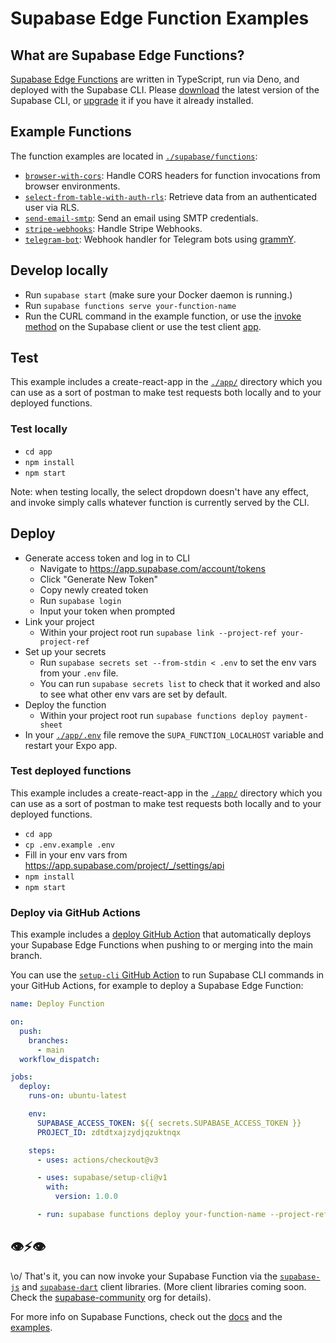 # Supabase Edge Function Examples

## What are Supabase Edge Functions?

[Supabase Edge Functions](https://supabase.com/edge-functions) are written in TypeScript, run via Deno, and deployed with the Supabase CLI. Please [download](https://github.com/supabase/cli#install-the-cli) the latest version of the Supabase CLI, or [upgrade](https://github.com/supabase/cli#install-the-cli) it if you have it already installed.

## Example Functions

The function examples are located in [`./supabase/functions`](./supabase/functions):

- [`browser-with-cors`](./supabase/functions/browser-with-cors/index.ts): Handle CORS headers for function invocations from browser environments.
- [`select-from-table-with-auth-rls`](./supabase/functions/select-from-table-with-auth-rls/index.ts): Retrieve data from an authenticated user via RLS.
- [`send-email-smtp`](./supabase/functions/send-email-smtp/index.ts): Send an email using SMTP credentials.
- [`stripe-webhooks`](./supabase/functions/stripe-webhooks/index.ts): Handle Stripe Webhooks.
- [`telegram-bot`](./supabase/functions/telegram-bot/index.ts): Webhook handler for Telegram bots using [grammY](https://grammy.dev/).

## Develop locally

- Run `supabase start` (make sure your Docker daemon is running.)
- Run `supabase functions serve your-function-name`
- Run the CURL command in the example function, or use the [invoke method](https://supabase.com/docs/reference/javascript/invoke) on the Supabase client or use the test client [app](./app/).

## Test

This example includes a create-react-app in the [`./app/`](./app/) directory which you can use as a sort of postman to make test requests both locally and to your deployed functions.

### Test locally

- `cd app`
- `npm install`
- `npm start`

Note: when testing locally, the select dropdown doesn't have any effect, and invoke simply calls whatever function is currently served by the CLI.

## Deploy

- Generate access token and log in to CLI
  - Navigate to https://app.supabase.com/account/tokens
  - Click "Generate New Token"
  - Copy newly created token
  - Run `supabase login`
  - Input your token when prompted
- Link your project
  - Within your project root run `supabase link --project-ref your-project-ref`
- Set up your secrets
  - Run `supabase secrets set --from-stdin < .env` to set the env vars from your `.env` file.
  - You can run `supabase secrets list` to check that it worked and also to see what other env vars are set by default.
- Deploy the function
  - Within your project root run `supabase functions deploy payment-sheet`
- In your [`./app/.env`](./app/.env) file remove the `SUPA_FUNCTION_LOCALHOST` variable and restart your Expo app.

### Test deployed functions

This example includes a create-react-app in the [`./app/`](./app/) directory which you can use as a sort of postman to make test requests both locally and to your deployed functions.

- `cd app`
- `cp .env.example .env`
- Fill in your env vars from https://app.supabase.com/project/_/settings/api
- `npm install`
- `npm start`

### Deploy via GitHub Actions

This example includes a [deploy GitHub Action](./.github/workflows/deploy.yaml) that automatically deploys your Supabase Edge Functions when pushing to or merging into the main branch.

You can use the [`setup-cli` GitHub Action](https://github.com/marketplace/actions/supabase-cli-action) to run Supabase CLI commands in your GitHub Actions, for example to deploy a Supabase Edge Function:

```yaml
name: Deploy Function

on:
  push:
    branches:
      - main
  workflow_dispatch:

jobs:
  deploy:
    runs-on: ubuntu-latest

    env:
      SUPABASE_ACCESS_TOKEN: ${{ secrets.SUPABASE_ACCESS_TOKEN }}
      PROJECT_ID: zdtdtxajzydjqzuktnqx

    steps:
      - uses: actions/checkout@v3

      - uses: supabase/setup-cli@v1
        with:
          version: 1.0.0

      - run: supabase functions deploy your-function-name --project-ref $PROJECT_ID
```

## 👁⚡️👁

\o/ That's it, you can now invoke your Supabase Function via the [`supabase-js`](https://supabase.com/docs/reference/javascript/invoke) and [`supabase-dart`](https://supabase.com/docs/reference/dart/invoke) client libraries. (More client libraries coming soon. Check the [supabase-community](https://github.com/supabase-community#client-libraries) org for details).

For more info on Supabase Functions, check out the [docs](https://supabase.com/docs/guides/functions) and the [examples](https://github.com/supabase/supabase/tree/master/examples/edge-functions).
